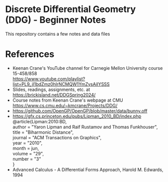 # Discrete Differential Geometry (DDG) - Beginner Notes

This repository contains a few notes and data files

# References
- Keenan Crane's YouTube channel for Carnegie Mellon University course 15-458/858 \
  https://www.youtube.com/playlist?list=PL9_jI1bdZmz0hIrNCMQW1YmZysAiIYSSS
- Slides, readings, assignments, etc. at  https://brickisland.net/DDGSpring2024/
- Course notes from Keenan Crane's webpage at CMU https://www.cs.cmu.edu/~kmcrane/Projects/DDG/
- https://github.com/OpenGP/OpenGP/blob/master/data/bunny.off
- https://gfx.cs.princeton.edu/pubs/Lipman_2010_BD/index.php \
  @article{Lipman:2010:BD, \
   author = "Yaron Lipman and Raif Rustamov and Thomas Funkhouser", \
   title = "Biharmonic Distance", \
   journal = "ACM Transactions on Graphics", \
   year = "2010", \
   month = jun, \
   volume = "29", \
   number = "3" \
}
- Advanced Calculus - A Differential Forms Approach, Harold M. Edwards, 1994
